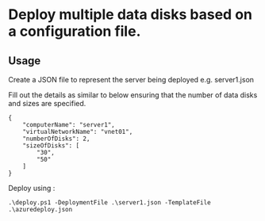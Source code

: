 # Deploy multiple data disks based on a configuration file.

## Usage

Create a JSON file to represent the server being deployed e.g. server1.json

Fill out the details as similar to below ensuring that the number of data disks and sizes are specified.

```
{
    "computerName": "server1",
    "virtualNetworkName": "vnet01",
    "numberOfDisks": 2,
    "sizeOfDisks": [
        "30",
        "50"
    ]
}
```

Deploy using :

```
.\deploy.ps1 -DeploymentFile .\server1.json -TemplateFile .\azuredeploy.json
```
